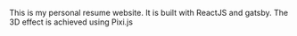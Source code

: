 This is my personal resume website. It is built with ReactJS and gatsby. The 3D effect is achieved using Pixi.js